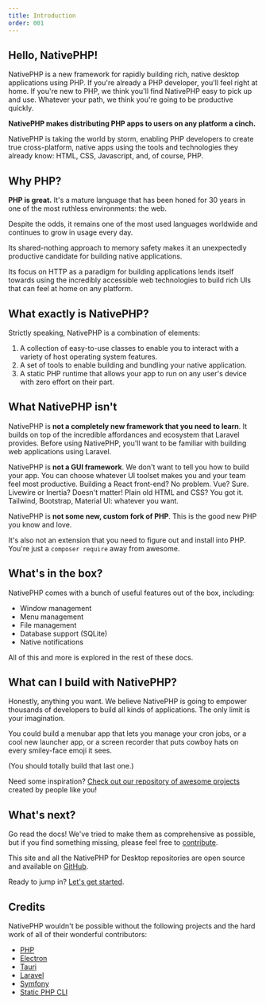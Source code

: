 ```yaml
---
title: Introduction
order: 001
---
```


## Hello, NativePHP!

NativePHP is a new framework for rapidly building rich, native desktop applications using PHP. If you're already a PHP
developer, you'll feel right at home. If you're new to PHP, we think you'll find NativePHP easy to pick up and use.
Whatever your path, we think you're going to be productive quickly.

**NativePHP makes distributing PHP apps to users on any platform a cinch.**

NativePHP is taking the world by storm, enabling PHP developers to create true cross-platform, native apps
using the tools and technologies they already know: HTML, CSS, Javascript, and, of course, PHP.

## Why PHP?

**PHP is great.** It's a mature language that has been honed for 30 years in one of the most ruthless environments:
the web.

Despite the odds, it remains one of the most used languages worldwide and continues to grow in usage every day.

Its shared-nothing approach to memory safety makes it an unexpectedly productive candidate for building native
applications.

Its focus on HTTP as a paradigm for building applications lends itself towards using the incredibly
accessible web technologies to build rich UIs that can feel at home on any platform. 

## What exactly is NativePHP?

Strictly speaking, NativePHP is a combination of elements:

1. A collection of easy-to-use classes to enable you to interact with a variety of host operating system features.
2. A set of tools to enable building and bundling your native application.
3. A static PHP runtime that allows your app to run on any user's device with zero effort on their part.

## What NativePHP isn't

NativePHP is **not a completely new framework that you need to learn**. It builds on top of the incredible affordances
and ecosystem that Laravel provides. Before using NativePHP, you'll want to be familiar with building web applications
using Laravel.

NativePHP is **not a GUI framework**. We don't want to tell you how to build your app. You can choose whatever UI toolset
makes you and your team feel most productive. Building a React front-end? No problem. Vue? Sure. Livewire or Inertia?
Doesn't matter! Plain old HTML and CSS? You got it. Tailwind, Bootstrap, Material UI: whatever you want.

NativePHP is **not some new, custom fork of PHP**. This is the good new PHP you know and love.

It's also not an extension that you need to figure out and install into PHP. You're just a `composer require` away from
awesome.

## What's in the box?

NativePHP comes with a bunch of useful features out of the box, including:

- Window management
- Menu management
- File management
- Database support (SQLite)
- Native notifications

All of this and more is explored in the rest of these docs.

## What can I build with NativePHP?

Honestly, anything you want. We believe NativePHP is going to empower thousands of developers to build all kinds of
applications. The only limit is your imagination.

You could build a menubar app that lets you manage your cron jobs, or a cool new launcher app, or a screen recorder
that puts cowboy hats on every smiley-face emoji it sees.

(You should totally build that last one.)

Need some inspiration? <a href="https://github.com/NativePHP/awesome-nativephp" target="_blank">Check out our repository of awesome projects</a> created by people like you!

## What's next?

Go read the docs! We've tried to make them as comprehensive as possible, but if you find something missing, please
feel free to <a href="https://github.com/nativephp/nativephp.com" target="_blank">contribute</a>.

This site and all the NativePHP for Desktop repositories are open source and available on <a href="https://github.com/nativephp" target="_blank">GitHub</a>.

Ready to jump in? [Let's get started](installation).

## Credits

NativePHP wouldn't be possible without the following projects and the hard work of all of their wonderful contributors:

- <a href="https://php.net" target="_blank">PHP</a>
- <a href="https://electronjs.org" target="_blank">Electron</a>
- <a href="https://tauri.app" target="_blank">Tauri</a>
- <a href="https://laravel.com" target="_blank">Laravel</a>
- <a href="https://symfony.com" target="_blank">Symfony</a>
- <a href="https://github.com/crazywhalecc/static-php-cli/" target="_blank">Static PHP CLI</a>
